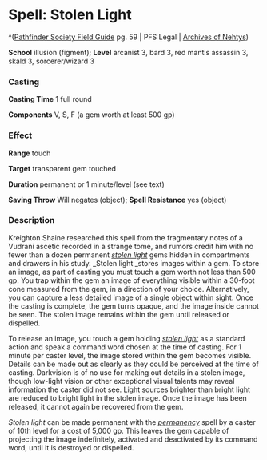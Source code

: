 # Spell: Stolen Light

^([Pathfinder Society Field Guide][ss-stolen-light] pg. 59 | PFS Legal | [Archives of Nehtys][sn-stolen-light])

**School** illusion (figment); **Level** arcanist 3, bard 3, red mantis assassin 3, skald 3, sorcerer/wizard 3

### Casting

**Casting Time** 1 full round  

**Components** V, S, F (a gem worth at least 500 gp)

### Effect

**Range** touch  

**Target** transparent gem touched  

**Duration** permanent or 1 minute/level (see text)  

**Saving Throw** Will negates (object); **Spell Resistance** yes (object)

### Description

Kreighton Shaine researched this spell from the fragmentary notes of a Vudrani ascetic recorded in a strange tome, and rumors credit him with no fewer than a dozen permanent _[stolen light]_ gems hidden in compartments and drawers in his study. _Stolen light _stores images within a gem. To store an image, as part of casting you must touch a gem worth not less than 500 gp. You trap within the gem an image of everything visible within a 30-foot cone measured from the gem, in a direction of your choice. Alternatively, you can capture a less detailed image of a single object within sight. Once the casting is complete, the gem turns opaque, and the image inside cannot be seen. The stolen image remains within the gem until released or dispelled.  

To release an image, you touch a gem holding _[stolen light]_ as a standard action and speak a command word chosen at the time of casting. For 1 minute per caster level, the image stored within the gem becomes visible. Details can be made out as clearly as they could be perceived at the time of casting. Darkvision is of no use for making out details in a stolen image, though low-light vision or other exceptional visual talents may reveal information the caster did not see. Light sources brighter than bright light are reduced to bright light in the stolen image. Once the image has been released, it cannot again be recovered from the gem.  

_Stolen light_ can be made permanent with the _[permanency]_ spell by a caster of 10th level for a cost of 5,000 gp. This leaves the gem capable of projecting the image indefinitely, activated and deactivated by its command word, until it is destroyed or dispelled.

[ss-stolen-light]: http://paizo.com/store/games/rolep
[sn-stolen-light]: http://www.archivesofnethys.com/SpellDisplay.aspx?ItemName=Stolen%20Light
[permanency]: http://www.archivesofnethys.com/SpellDisplay.aspx?ItemName=permanency
[stolen light]: http://www.archivesofnethys.com/SpellDisplay.aspx?ItemName=stolen%20light